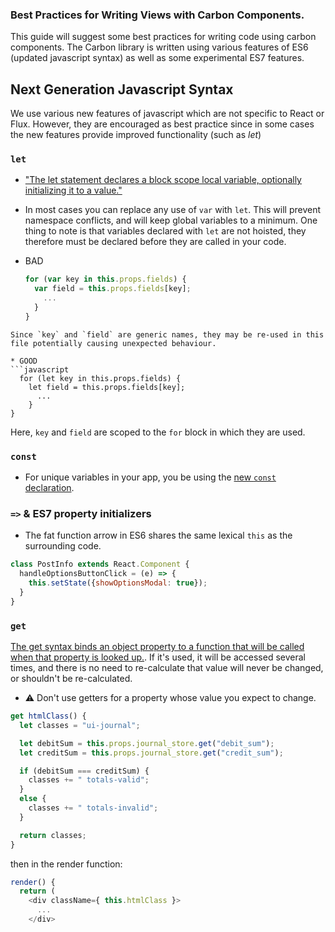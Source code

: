 ### Best Practices for Writing Views with Carbon Components.

This guide will suggest some best practices for writing code using carbon components. The Carbon library is written using various features of ES6 (updated javascript syntax) as well as some experimental ES7 features.

## Next Generation Javascript Syntax

We use various new features of javascript which are not specific to React or Flux. However, they are encouraged as best practice since in some cases the new features provide improved functionality (such as *let*)

### `let`

* ["The let statement declares a block scope local variable, optionally initializing it to a value."](https://developer.mozilla.org/en/docs/Web/JavaScript/Reference/Statements/let)
* In most cases you can replace any use of `var` with `let`. This will prevent namespace conflicts, and will keep global variables to a minimum. One thing to note is that variables declared with `let` are not hoisted, they therefore must be declared before they are called in your code.

* BAD
  ```javascript
  for (var key in this.props.fields) {
    var field = this.props.fields[key];
      ...
    }
  }
```
Since `key` and `field` are generic names, they may be re-used in this file potentially causing unexpected behaviour.

* GOOD
```javascript
  for (let key in this.props.fields) {
    let field = this.props.fields[key];
      ...
    }
}
```
Here, `key` and `field` are scoped to the `for` block in which they are used.

### `const`

* For unique variables in your app, you be using the [new `const` declaration](https://developer.mozilla.org/en-US/docs/Web/JavaScript/Reference/Statements/const).

### `=>` & ES7 property initializers
* The fat function arrow in ES6 shares the same lexical `this` as the surrounding code.

```javascript
class PostInfo extends React.Component {
  handleOptionsButtonClick = (e) => {
    this.setState({showOptionsModal: true});
  }
}
```

### `get`
[The get syntax binds an object property to a function that will be called when that property is looked up.](https://developer.mozilla.org/en-US/docs/Web/JavaScript/Reference/Functions/get).  If it's used, it will be accessed several times, and there is no need to re-calculate that value will never be changed, or shouldn't be re-calculated.
 * :warning: Don't use getters for a property whose value you expect to change.

```javascript
get htmlClass() {
  let classes = "ui-journal";

  let debitSum = this.props.journal_store.get("debit_sum");
  let creditSum = this.props.journal_store.get("credit_sum");

  if (debitSum === creditSum) {
    classes += " totals-valid";
  }
  else {
    classes += " totals-invalid";
  }

  return classes;
}
```

then in the render function:

```javascript
render() {
  return (
    <div className={ this.htmlClass }>
      ...
    </div>
```
